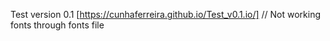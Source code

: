 Test version 0.1 [https://cunhaferreira.github.io/Test_v0.1.io/]
// Not working fonts through fonts file

